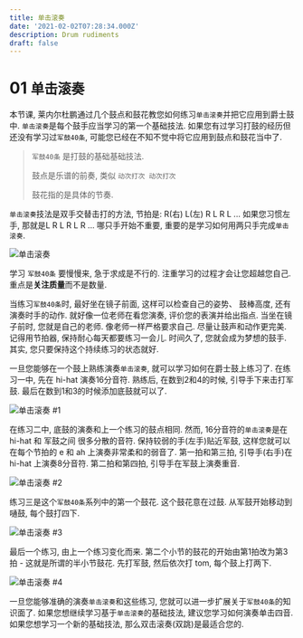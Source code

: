 ```yaml
---
title: 单击滚奏
date: '2021-02-02T07:28:34.000Z'
description: Drum rudiments
draft: false
---
```


# 01 `单击滚奏`

本节课, 莱内尔杜鹏通过几个鼓点和鼓花教您如何练习`单击滚奏`并把它应用到爵士鼓中. `单击滚奏`是每个鼓手应当学习的第一个基础技法. 如果您有过学习打鼓的经历但还没有学习过`军鼓40条`, 可能您已经在不知不觉中将它应用到鼓点和鼓花当中了.

> `军鼓40条` 是打鼓的基础基础技法.
> 
> 鼓点是乐谱的前奏, 类似 `动次打次 动次打次`
> 
> 鼓花指的是具体的节奏.

`单击滚奏`技法是双手交替击打的方法, 节拍是: R\(右\) L\(左\) R L R L ... 如果您习惯左手, 那就是L R L R L R ... 哪只手开始不重要, 重要的是学习如何用两只手完成`单击滚奏`.

![单击滚奏](https://i.loli.net/2021/02/02/e6HinDJERkhIm4q.gif)

学习 `军鼓40条` 要慢慢来, 急于求成是不行的. 注重学习的过程才会让您超越您自己. 重点是**关注质量**而不是数量.

当练习`军鼓40条`时, 最好坐在镜子前面, 这样可以检查自己的姿势、 鼓棒高度, 还有演奏时手的动作. 就好像一位老师在看您演奏, 评价您的表演并给出指点. 当坐在镜子前时, 您就是自己的老师. 像老师一样严格要求自己. 尽量让鼓声和动作更完美. 记得用节拍器, 保持耐心每天都要练习一会儿. 时间久了, 您就会成为梦想的鼓手. 其实, 您只要保持这个持续练习的状态就好.

一旦您能够在一个鼓上熟练演奏`单击滚奏`, 就可以学习如何在爵士鼓上练习了. 在练习一中, 先在 hi-hat 演奏16分音符. 熟练后, 在数到2和4的时候, 引导手下来击打军鼓. 最后在数到1和3的时候添加底鼓就可以了.

![单击滚奏 \#1](https://i.loli.net/2021/02/02/TVWOtHJcMQxgfI6.gif)

在练习二中, 底鼓的演奏和上一个练习的鼓点相同. 然而, 16分音符的`单击滚奏`是在 hi-hat 和 军鼓之间 很多分散的音符. 保持较弱的手\(左手\)贴近军鼓, 这样您就可以在每个节拍的 e 和 ah 上演奏非常柔和的弱音了. 第一拍和第三拍, 引导手\(右手\)在 hi-hat 上演奏8分音符. 第二拍和第四拍, 引导手在军鼓上演奏重音.

![单击滚奏 \#2](https://i.loli.net/2021/02/03/UrXJM3szLtvZif1.png)

练习三是这个`军鼓40条`系列中的第一个鼓花. 这个鼓花意在过鼓. 从军鼓开始移动到嗵鼓, 每个鼓打四下.

![单击滚奏 \#3](https://i.loli.net/2021/02/02/bXvyMxAcBjN8eDR.gif)

最后一个练习, 由上一个练习变化而来. 第二个小节的鼓花的开始由第1拍改为第3拍 - 这就是所谓的半小节鼓花. 先打军鼓, 然后依次打 tom, 每个鼓上打两下.

![单击滚奏 \#4](https://i.loli.net/2021/02/02/CjBaDeuKpYLN6If.gif)

一旦您能够准确的演奏`单击滚奏`和这些练习, 您就可以进一步扩展关于`军鼓40条`的知识面了. 如果您想继续学习基于`单击滚奏`的基础技法, 建议您学习如何演奏单击四音. 如果您想学习一个新的基础技法, 那么双击滚奏\(双跳\)是最适合您的.

